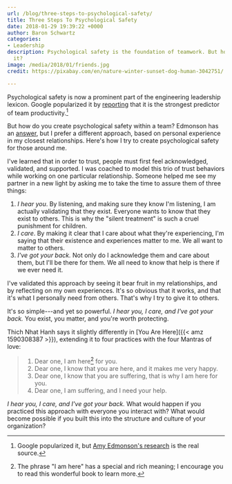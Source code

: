 ```yaml
---
url: /blog/three-steps-to-psychological-safety/
title: Three Steps To Psychological Safety
date: 2018-01-29 19:39:22 +0000
author: Baron Schwartz
categories:
- Leadership
description: Psychological safety is the foundation of teamwork. But how do you achieve
  it?
image: /media/2018/01/friends.jpg
credit: https://pixabay.com/en/nature-winter-sunset-dog-human-3042751/

---
```

Psychological safety is now a prominent part of the engineering leadership lexicon.
Google popularized it by [reporting](https://rework.withgoogle.com/guides/understanding-team-effectiveness/steps/foster-psychological-safety/) that it is the strongest predictor of team productivity.[^edmonson]

But how do you create psychological safety within a team?
Edmonson has an [answer](https://www.youtube.com/watch?v=LhoLuui9gX8), but I prefer a different approach, based on personal experience in my closest relationships.
Here's how I try to create psychological safety for those around me.

<!--more-->

I've learned that in order to trust, people must first feel acknowledged, validated, and supported.
I was coached to model this trio of trust behaviors while working on one particular relationship.
Someone helped me see my partner in a new light by asking me to take the time to assure them of three things:

1. _I hear you_. By listening, and making sure they know I'm listening, I am actually validating that they exist. Everyone wants to know that they exist to others. This is why the "silent treatment" is such a cruel punishment for children.
2. _I care_. By making it clear that I care about what they're experiencing, I'm saying that their existence and experiences matter to me. We all want to matter to others.
3. _I've got your back._ Not only do I acknowledge them and care about them, but I'll be there for them. We all need to know that help is there if we ever need it.

I've validated this approach by seeing it bear fruit in my relationships, and by reflecting on my own experiences.
It's so obvious that it works, and that it's what I personally need from others.
That's why I try to give it to others.

It's so simple---and yet so powerful.
*I hear you, I care, and I've got your back.*
You exist, you matter, and you're worth protecting.

Thich Nhat Hanh says it slightly differently in [You Are Here]({{< amz 1590308387 >}}), extending it to four practices with the four Mantras of love:

> 1. Dear one, I am here[^here] for you.
> 2. Dear one, I know that you are here, and it makes me very happy.
> 3. Dear one, I know that you are suffering, that is why I am here for you.
> 4. Dear one, I am suffering, and I need your help.

*I hear you, I care, and I've got your back.*
What would happen if you practiced this approach with everyone you interact with?
What would become possible if you built this into the structure and culture of your organization?

[^edmonson]: Google popularized it, but [Amy Edmonson's research](https://www.jstor.org/stable/2666999) is the real source.
[^here]: The phrase "I am here" has a special and rich meaning; I encourage you to read this wonderful book to learn more.
